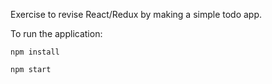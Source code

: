 Exercise to revise React/Redux by making a simple todo app.

To run the application:

```
npm install

npm start
```
